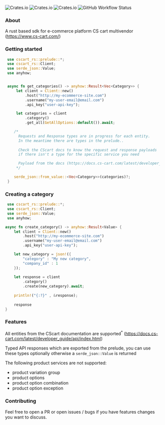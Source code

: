 ![Crates.io](https://img.shields.io/crates/l/cscart_rs/0.1.0)
![Crates.io](https://img.shields.io/crates/v/cscart_rs)
![Crates.io](https://img.shields.io/crates/d/cscart_rs)
![GitHub Workflow Status](https://img.shields.io/github/actions/workflow/status/jearle10/cscart-rs/ci.yml)
### About
A rust based sdk for e-commerce platform CS cart multivendor (https://www.cs-cart.com/)


### Getting started
```rust
 use cscart_rs::prelude::*;
 use cscart_rs::Client;
 use serde_json::Value;
 use anyhow;


 async fn get_categories() -> anyhow::Result<Vec<Category>> {
     let client = Client::new()
         .host("http://my-ecommerce-site.com")
         .username("my-user-email@email.com")
         .api_key("user-api-key");

     let categories = client
         .category()
         .get_all(GetAllOptions::default()).await;

    /*
      Requests and Response types are in progress for each entity.
      In the meantime there are types in the prelude..
      
      Check the CScart docs to know the request and response payloads
      if there isn't a type for the specific service you need

      Payload from the docs (https://docs.cs-cart.com/latest/developer_guide/api/entities/categories.html)
     */ 

    serde_json::from_value::<Vec<Category>>(categories)?;
 }
 ```

### Creating a category
```rust
 use cscart_rs::prelude::*;
 use cscart_rs::Client;
 use serde_json::Value;
 use anyhow;

async fn create_category() -> anyhow::Result<Value> {
    let client = Client::new()
        .host("http://my-ecommerce-site.com")
        .username("my-user-email@email.com")
        .api_key("user-api-key");

    let new_category = json!({
        "category" : "My new category",
        "company_id" : 1
    });
    
    let response = client
        .category()
        .create(new_category).await;
    
    println!("{:?}" , &response);
    
    response
}
```


### Features

All entities from the CScart documentation are supported<sup>*</sup> (https://docs.cs-cart.com/latest/developer_guide/api/index.html)

Typed API responses which are exported from the prelude, you can use these types optionally otherwise a `serde_json::Value` is returned

The following product services are not supported:
- product variation group                    
- product options                                
- product option combination                     
- product option exception 


### Contributing

Feel free to open a PR or open issues / bugs if you have features changes you want to discuss.
